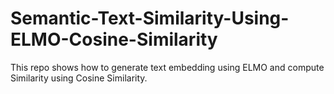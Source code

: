 # Semantic-Text-Similarity-Using-ELMO-Cosine-Similarity
This repo shows how to generate text embedding using ELMO and compute Similarity using Cosine Similarity.
